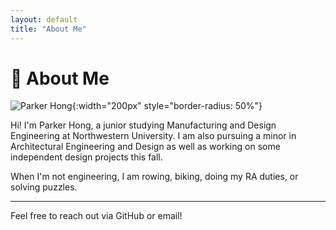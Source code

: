 ```yaml
---
layout: default
title: "About Me"
---
```


# 📄 About Me

![Parker Hong](images/profile.jpg){:width="200px" style="border-radius: 50%"}

Hi! I'm Parker Hong, a junior studying Manufacturing and Design Engineering at Northwestern University. I am also pursuing a minor in Architectural Engineering and Design as well as working on some independent design projects this fall.

When I'm not engineering, I am rowing, biking, doing my RA duties, or solving puzzles.

---

Feel free to reach out via GitHub or email!
